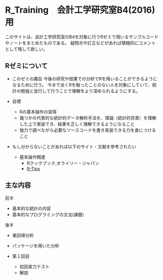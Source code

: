 # R_Training　会計工学研究室B4(2016)用

このサイトは、会計工学研究室のB4を対象に行うRゼミで用いるサンプルコードやノートをまとめたものである。
疑問点や訂正などがあれば積極的にコメントとして残して欲しい。

Rゼミについて
--
* このゼミの趣旨
    今後の研究や授業での分析でRを用いることができるようになるために行う。
    今まで全くRを触ったことのない人を対象にしていて、統計の勉強と並行して行うことで理解をより深められるようにする。
    
* 目標
    * Rの基本操作の習得
    * 幾つかの代表的な統計的データ解析手法を、理論（統計的背景）を理解した上で実装でき、結果を正しく理解できるようになること
    * 独力で調べながら必要なソースコードを書き実装できる力を身につけること

* もし分からないことがあれば以下のサイト・文献を参考されたい
    * 基本操作関連
        * Rクックブック,オライリー・ジャパン
        * [R-Tips](http://cse.naro.affrc.go.jp/takezawa/r-tips/r.html)
        
主な内容
--

前半
* 基本的な統計の内容
* 基本的なプログラミングの文法(課題)

後半
* 重回帰分析
* パッケージを用いた分析



* 第１回目　
    * 初回実力テスト
    * 解説 

